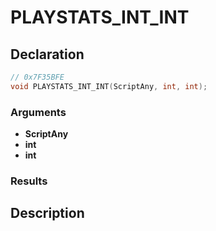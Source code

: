 # PLAYSTATS_INT_INT

## Declaration
```cpp
// 0x7F35BFE
void PLAYSTATS_INT_INT(ScriptAny, int, int);
```

### Arguments
- **ScriptAny**
- **int**
- **int**

### Results

## Description
